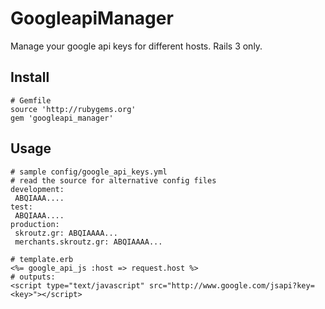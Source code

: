 GoogleapiManager
================

Manage your google api keys for different hosts.
Rails 3 only.


Install
-------

    # Gemfile
    source 'http://rubygems.org'
    gem 'googleapi_manager'


Usage
-----
    # sample config/google_api_keys.yml
    # read the source for alternative config files
    development:
     ABQIAAA....
    test:
     ABQIAAA....
    production:
     skroutz.gr: ABQIAAAA...
     merchants.skroutz.gr: ABQIAAAA...
    
    # template.erb
    <%= google_api_js :host => request.host %>
    # outputs:
    <script type="text/javascript" src="http://www.google.com/jsapi?key=<key>"></script>
